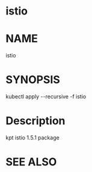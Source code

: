 istio
==================================================

# NAME

  istio

# SYNOPSIS

  kubectl apply --recursive -f istio

# Description

kpt istio 1.5.1 package

# SEE ALSO

